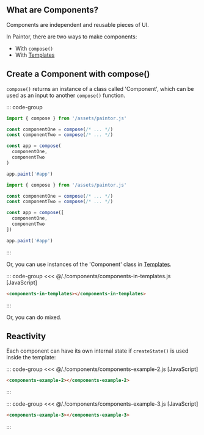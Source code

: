 <script> import '/./components/components.js' </script>

## What are Components?

Components are independent and reusable pieces of UI.

In Paintor, there are two ways to make components:
- With `compose()`
- With [Templates](../templates/creating-templates.md)

## Create a Component with compose()

`compose()` returns an instance of a class called 'Component', which can be used as an input to
another `compose()` function.

::: code-group
```js [Pass as Arguments]
import { compose } from '/assets/paintor.js'

const componentOne = compose(/* ... */)
const componentTwo = compose(/* ... */)

const app = compose(
  componentOne,
  componentTwo
)

app.paint('#app')
```
```js [Pass as an Array]
import { compose } from '/assets/paintor.js'

const componentOne = compose(/* ... */)
const componentTwo = compose(/* ... */)

const app = compose([
  componentOne,
  componentTwo
])

app.paint('#app')
```
:::

Or, you can use instances of the 'Component' class in [Templates](../templates/creating-templates.md).

::: code-group
<<< @/./components/components-in-templates.js [JavaScript]
```html [HTML]
<components-in-templates></components-in-templates>
```
:::

<div class="example">
  <p></p>
  <components-in-templates></components-in-templates>
  <p></p>
</div>

Or, you can do mixed.

## Reactivity

Each component can have its own internal state if `createState()` is used inside the template:

::: code-group
<<< @/./components/components-example-2.js [JavaScript]
```html [HTML]
<components-example-2></components-example-2>
```
:::

<div class="example">
  <p></p>
  <components-example-2></components-example-2>
  <p></p>
</div>

::: code-group
<<< @/./components/components-example-3.js [JavaScript]
```html [HTML]
<components-example-3></components-example-3>
```
:::

<div class="example">
  <p></p>
  <components-example-3></components-example-3>
  <p></p>
</div>
